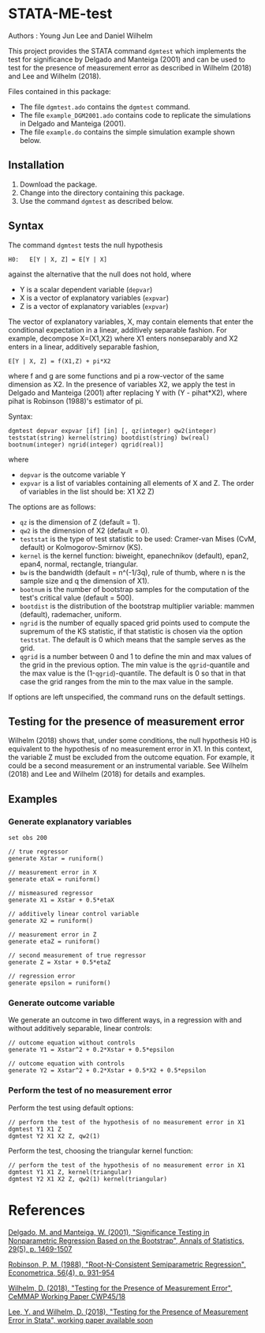 # STATA-ME-test 

Authors : Young Jun Lee and Daniel Wilhelm

This project provides the STATA command `dgmtest` which implements the test for significance by Delgado and Manteiga (2001) and can be used to test for the presence of measurement error as described in Wilhelm (2018) and Lee and Wilhelm (2018).

Files contained in this package:

- The file `dgmtest.ado` contains the `dgmtest` command.
- The file `example_DGM2001.ado` contains code to replicate the simulations in Delgado and Manteiga (2001).
- The file `example.do` contains the simple simulation example shown below.


## Installation
1. Download the package.
2. Change into the directory containing this package.
3. Use the command `dgmtest` as described below.

## Syntax
The command `dgmtest` tests the null hypothesis

```
H0:   E[Y | X, Z] = E[Y | X]
```

against the alternative that the null does not hold, where

- Y is a scalar dependent variable (`depvar`)
- X is a vector of explanatory variables (`expvar`)
- Z is a vector of explanatory variables (`expvar`)

The vector of explanatory variables, X, may contain elements that enter the conditional expectation in a linear, additively separable fashion. For example, decompose X=(X1,X2) where X1 enters nonseparably and X2 enters in a linear, additively separable fashion,

```
E[Y | X, Z] = f(X1,Z) + pi*X2
```

where f and g are some functions and pi a row-vector of the same dimension as X2. In the presence of variables X2, we apply the test in Delgado and Manteiga (2001) after replacing Y with (Y - pihat*X2), where pihat is Robinson (1988)'s estimator of pi.

Syntax:

```
dgmtest depvar expvar [if] [in] [, qz(integer) qw2(integer) teststat(string) kernel(string) bootdist(string) bw(real) bootnum(integer) ngrid(integer) qgrid(real)]
```

where

- `depvar` is the outcome variable Y
- `expvar` is a list of variables containing all elements of X and Z. The order of variables in the list should be: X1 X2 Z)

The options are as follows:

- `qz` is the dimension of Z (default = 1).
- `qw2` is the dimension of X2 (default = 0).
- `teststat` is the type of test statistic to be used: Cramer-van Mises (CvM, default) or Kolmogorov-Smirnov (KS).
- `kernel` is the kernel function: biweight, epanechnikov (default), epan2, epan4, normal, rectangle, triangular.
- `bw` is the bandwidth (default = n^(-1/3q), rule of thumb, where n is the sample size and q the dimension of X1).
- `bootnum` is the number of bootstrap samples for the computation of the test's critical value (default = 500).
- `bootdist` is the distribution of the bootstrap multiplier variable: mammen (default), rademacher, uniform.
- `ngrid` is the number of equally spaced grid points used to compute the supremum of the KS statistic, if that statistic is chosen via the option `teststat`. The default is 0 which means that the sample serves as the grid.
- `qgrid` is a number between 0 and 1 to define the min and max values of the grid in the previous option. The min value is the `qgrid`-quantile and the max value is the (1-`qgrid`)-quantile. The default is 0 so that in that case the grid ranges from the min to the max value in the sample.

If options are left unspecified, the command runs on the default settings.


## Testing for the presence of measurement error

Wilhelm (2018) shows that, under some conditions, the null hypothesis H0 is equivalent to the hypothesis of no measurement error in X1. In this context, the variable Z must be excluded from the outcome equation. For example, it could be a second measurement or an instrumental variable. See Wilhelm (2018) and Lee and Wilhelm (2018) for details and examples.



## Examples

### Generate explanatory variables


```
set obs 200

// true regressor
generate Xstar = runiform()

// measurement error in X
generate etaX = runiform()

// mismeasured regressor
generate X1 = Xstar + 0.5*etaX

// additively linear control variable
generate X2 = runiform()

// measurement error in Z
generate etaZ = runiform()

// second measurement of true regressor
generate Z = Xstar + 0.5*etaZ

// regression error
generate epsilon = runiform()
```


### Generate outcome variable

We generate an outcome in two different ways, in a regression with and without additively separable, linear controls:

```
// outcome equation without controls
generate Y1 = Xstar^2 + 0.2*Xstar + 0.5*epsilon

// outcome equation with controls
generate Y2 = Xstar^2 + 0.2*Xstar + 0.5*X2 + 0.5*epsilon
```


### Perform the test of no measurement error

Perform the test using default options:

```
// perform the test of the hypothesis of no measurement error in X1
dgmtest Y1 X1 Z
dgmtest Y2 X1 X2 Z, qw2(1)
```

Perform the test, choosing the triangular kernel function:

```
// perform the test of the hypothesis of no measurement error in X1
dgmtest Y1 X1 Z, kernel(triangular)
dgmtest Y2 X1 X2 Z, qw2(1) kernel(triangular)
```



# References
[Delgado, M. and Manteiga, W. (2001), "Significance Testing in Nonparametric Regression Based on the Bootstrap", Annals of Statistics, 29(5), p. 1469-1507](http://www.jstor.org/stable/2699997)

[Robinson, P. M. (1988), "Root-N-Consistent Semiparametric Regression", Econometrica, 56(4), p. 931-954](http://www.jstor.org/stable/1912705)

[Wilhelm, D. (2018), "Testing for the Presence of Measurement Error", CeMMAP Working Paper CWP45/18](http://www.ucl.ac.uk/~uctpdwi/papers/cwp451818.pdf)

[Lee, Y. and Wilhelm, D. (2018), "Testing for the Presence of Measurement Error in Stata", working paper available soon](http://www.ucl.ac.uk/~uctpdwi)
